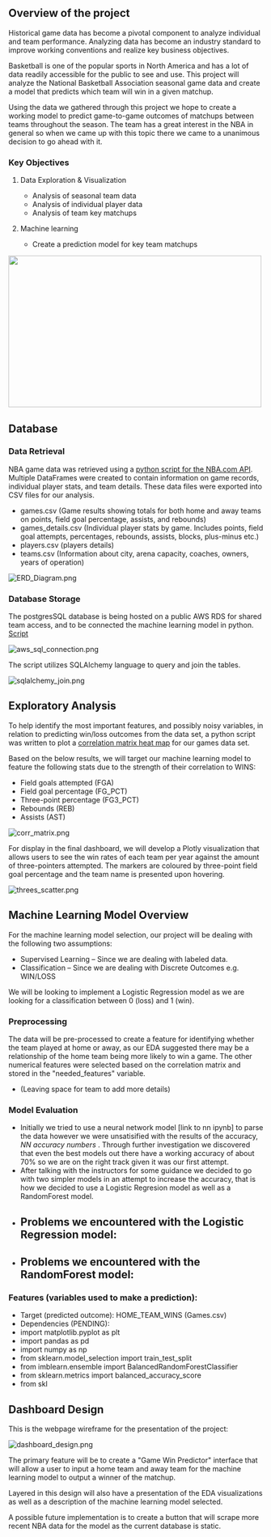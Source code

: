 ## Overview of the project
Historical game data has become a pivotal component to analyze individual and team performance. Analyzing data has become an industry standard to improve working conventions and realize key business objectives. 

Basketball is one of the popular sports in North America and has a lot of data readily accessible for the public to see and use. This project will analyze the National Basketball Association seasonal game data and create a model that predicts which team will win in a given matchup. 

Using the data we gathered through this project we hope to create a working model to predict game-to-game outcomes of matchups between teams throughout the season. The team has a great interest in the NBA in general so when we came up with this topic there we came to a unanimous decision to go ahead with it. 

### Key Objectives
1. Data Exploration & Visualization
    - Analysis of seasonal team data
    - Analysis of individual player data
    - Analysis of team key matchups

2. Machine learning 
    - Create a prediction model for key team matchups

<img src='https://user-images.githubusercontent.com/85041697/159171394-7c7942bb-1fa4-4f02-a531-e75672845233.jpg' height=300 width=500>

## Database
### Data Retrieval
NBA game data was retrieved using a [python script for the NBA.com API](https://github.com/donjohn42x/NBA_Analysis/blob/tomoka_branch2/nba_api_scrape.ipynb). Multiple DataFrames were created to contain information on game records, individual player stats, and team details. These data files were exported into CSV files for our analysis.

- games.csv (Game results showing totals for both home and away teams on points, field goal percentage, assists, and rebounds)
- games_details.csv (Individual player stats by game. Includes points, field goal attempts, percentages, rebounds, assists, blocks, plus-minus etc.)
- players.csv (players details)
- teams.csv (Information about city, arena capacity, coaches, owners, years of operation)

![ERD_Diagram.png](https://github.com/donjohn42x/NBA_Analysis/blob/ryan_branch/Resources/README_images/ERD_Diagram.png)

### Database Storage
The postgresSQL database is being hosted on a public AWS RDS for shared team access, and to be connected the machine learning model in python. [Script](https://github.com/donjohn42x/NBA_Analysis/blob/tomoka_branch2/Database/connect_database.ipynb)

![aws_sql_connection.png](https://github.com/donjohn42x/NBA_Analysis/blob/ryan_branch/Resources/README_images/aws_sql_connection.png)

The script utilizes SQLAlchemy language to query and join the tables.

![sqlalchemy_join.png](https://github.com/donjohn42x/NBA_Analysis/blob/ryan_branch/Resources/README_images/sqlalchemy_join.png)

## Exploratory Analysis
To help identify the most important features, and possibly noisy variables, in relation to predicting win/loss outcomes from the data set, a python script was written to plot a [correlation matrix heat map](https://github.com/donjohn42x/NBA_Analysis/blob/main/CorrelationMatrix.ipynb) for our games data set.

Based on the below results, we will target our machine learning model to feature the following stats due to the strength of their correlation to WINS:
- Field goals attempted (FGA)
- Field goal percentage (FG_PCT)
- Three-point percentage (FG3_PCT)
- Rebounds (REB)
- Assists (AST)

![corr_matrix.png](https://github.com/donjohn42x/NBA_Analysis/blob/ryan_branch/Resources/README_images/corr_matrix.png)

For display in the final dashboard, we will develop a Plotly visualization that allows users to see the win rates of each team per year against the amount of three-pointers attempted. The markers are coloured by three-point field goal percentage and the team name is presented upon hovering.

![threes_scatter.png](https://github.com/donjohn42x/NBA_Analysis/blob/main/Resources/README_images/threes_scatter.png)

## Machine Learning Model Overview
For the machine learning model selection, our project will be dealing with the following two assumptions:
- Supervised Learning – Since we are dealing with labeled data.
- Classification – Since we are dealing with Discrete Outcomes e.g. WIN/LOSS

We will be looking to implement a Logistic Regression model as we are looking for a classification between 0 (loss) and 1 (win).

### Preprocessing
The data will be pre-processed to create a feature for identifying whether the team played at home or away, as our EDA suggested there may be a relationship of the home team being more likely to win a game. The other numerical features were selected based on the correlation matrix and stored in the "needed_features" variable.

- (Leaving space for team to add more details)

### Model Evaluation
- Initially we tried to use a neural network model [link to nn ipynb] to parse the data however we were unsatisified with the results of the accuracy, *NN accuracy numbers* . Through further investigation we discovered that even the best models out there have a working accuracy of about 70% so we are on the right track given it was our first attempt. 
- After talking with the instructors for some guidance we decided to go with two simpler models in an attempt to increase the accuracy, that is how we decided to use a Logistic Regresion model as well as a RandomForest model. 
- Problems we encountered with the Logistic Regression model: 
    - 
- Problems we encountered with the RandomForest model:
    - 
 
### Features (variables used to make a prediction): 
- Target (predicted outcome): HOME_TEAM_WINS (Games.csv)
- Dependencies (PENDING):
- import matplotlib.pyplot as plt
- import pandas as pd
- import numpy as np
- from sklearn.model_selection import train_test_split
- from imblearn.ensemble import BalancedRandomForestClassifier
- from sklearn.metrics import balanced_accuracy_score
- from skl

## Dashboard Design
This is the webpage wireframe for the presentation of the project:

![dashboard_design.png](https://github.com/donjohn42x/NBA_Analysis/blob/ryan_branch/Resources/README_images/dashboard_design.png)

The primary feature will be to create a "Game Win Predictor" interface that will allow a user to input a home team and away team for the machine learning model to output a winner of the matchup.

Layered in this design will also have a presentation of the EDA visualizations as well as a description of the machine learning model selected.

A possible future implementation is to create a button that will scrape more recent NBA data for the model as the current database is static.